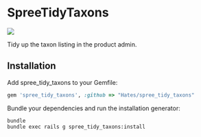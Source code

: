 # SpreeTidyTaxons

![](http://dl.dropbox.com/u/582291/Screenshots/tpya.png)

Tidy up the taxon listing in the product admin.

## Installation

Add spree_tidy_taxons to your Gemfile:

```ruby
gem 'spree_tidy_taxons', :github => "Hates/spree_tidy_taxons"
```

Bundle your dependencies and run the installation generator:

```shell
bundle
bundle exec rails g spree_tidy_taxons:install
```

